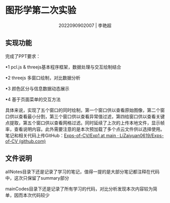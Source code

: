 # 图形学第二次实验

<center>2022090902007 | 李艳超</center>

## 实现功能

完成了PPT要求：

•1 pcl.js & threejs基本程序框架，数据处理与交互绘制结合

•2 threejs 多窗口绘制，对比数据分析

•3 颜色区分与信息数据动态展示

•4 基于页面菜单的交互方法

具体来说，实现了五个窗口的同时绘制，第一个窗口供以查看原始图像，第二个窗口供以查看最小分割，第三个窗口供以查看异常值过滤，第四给窗口供以查看关键点提取，第五个窗口供以查看网格过滤。同时延续了上次的上传本地文件，显示帧率，查看说明内容。此外需要注意的是本次预加载了多个点云文件供以选择使用。笔记和相关代码上传GitHub：[Exps-of-CV/Exp1 at main · LiZaiyuan0619/Exps-of-CV (github.com)](https://github.com/LiZaiyuan0619/Exps-of-CV/tree/main/Exp2)

## 文件说明

allNotes目录下还是记录了学习的笔记，值得一提的是大部分笔记都注释在代码中，这次只保留了summary部分

mainCodes目录下还是记录了所有学习的代码，对比分析发现本次内容较为简单，因而本次代码较少



